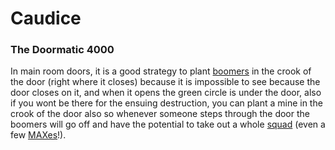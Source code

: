 # Caudice

### The Doormatic 4000

In main room doors, it is a good strategy to plant
[boomers](../../weapons/Adaptive_Construction_Engine.md#remote-detonated-charge-boomer)
in the crook of the door (right where it closes) because it is impossible to see
because the door closes on it, and when it opens the green circle is under the
door, also if you wont be there for the ensuing destruction, you can plant a
mine in the crook of the door also so whenever someone steps through the door
the boomers will go off and have the potential to take out a whole
[squad](../../terminology/Squad.md) (even a few
[MAXes](../../armor/Mechanized_Assault_Exo-Suit.md)!).
